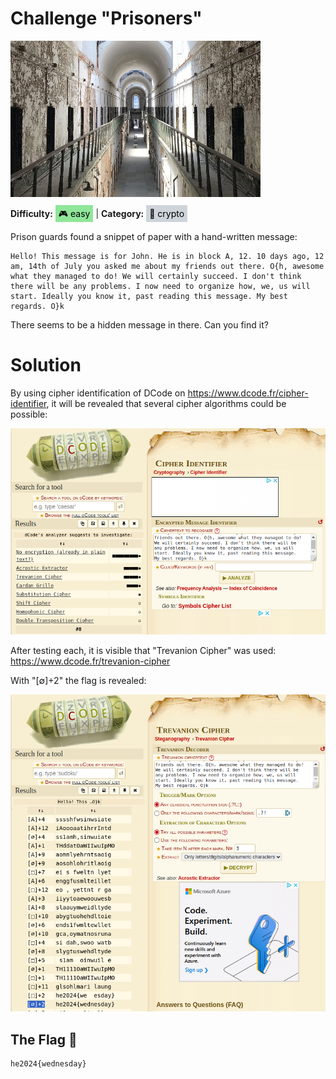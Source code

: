 # Challenge "Prisoners"
<img src="banner.jpg" width="400px" alt="Banner Image" /><br/>

**Difficulty:** <span style="background-color: #8fe699; padding: 5px; color: black;">🎮 easy</span> | **Category:** <span style="background-color: #ced4da; padding: 5px; color: black;">🔐 crypto</span>

Prison guards found a snippet of paper with a hand-written message:


    Hello! This message is for John. He is in block A, 12. 10 days ago, 12 am, 14th of July you asked me about my friends out there. O{h, awesome what they managed to do! We will certainly succeed. I don't think there will be any problems. I now need to organize how, we, us will start. Ideally you know it, past reading this message. My best regards. O}k

There seems to be a hidden message in there. Can you find it?


# Solution
By using cipher identification of DCode on https://www.dcode.fr/cipher-identifier, it will be revealed that several cipher algorithms could be possible:

![Cipher identification](cipher_identification.png)

After testing each, it is visible that "Trevanion Cipher" was used: https://www.dcode.fr/trevanion-cipher

With "[∅]+2" the flag is revealed:

![Flag](flag.png)


## The Flag 🚩
    he2024{wednesday}
